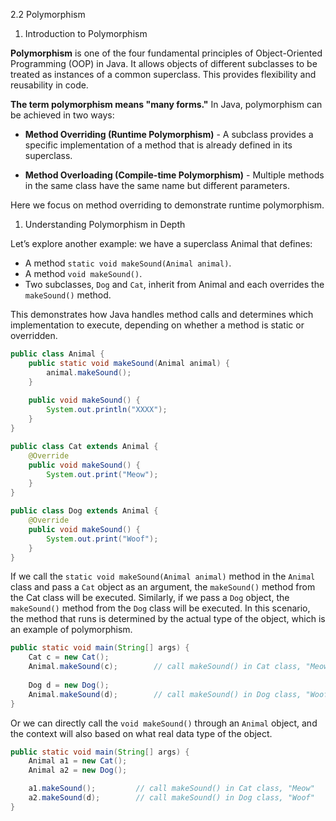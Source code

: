2.2 Polymorphism

1. Introduction to Polymorphism

**Polymorphism** is one of the four fundamental principles of Object-Oriented Programming (OOP) in Java. It allows objects of different subclasses to be treated as instances of a common superclass. This provides flexibility and reusability in code.

**The term polymorphism means "many forms."** In Java, polymorphism can be achieved in two ways:

* **Method Overriding (Runtime Polymorphism)** - A subclass provides a specific implementation of a method that is already defined in its superclass.

* **Method Overloading (Compile-time Polymorphism)** - Multiple methods in the same class have the same name but different parameters.

Here we focus on method overriding to demonstrate runtime polymorphism.

1. Understanding Polymorphism in Depth

Let’s explore another example: we have a superclass Animal that defines:
* A method `static void makeSound(Animal animal)`.
* A method `void makeSound()`. 
* Two subclasses, `Dog` and `Cat`, inherit from Animal and each overrides the `makeSound()` method.

This demonstrates how Java handles method calls and determines which implementation to execute, depending on whether a method is static or overridden.

```java
public class Animal {
    public static void makeSound(Animal animal) {
        animal.makeSound();
    }
    
    public void makeSound() {
        System.out.println("XXXX");
    }
}
```

```java
public class Cat extends Animal {
    @Override
    public void makeSound() {
        System.out.print("Meow");
    }
}
```

```java
public class Dog extends Animal {
    @Override
    public void makeSound() {
        System.out.print("Woof");
    }
}
```

If we call the `static void makeSound(Animal animal)` method in the `Animal` class and pass a `Cat` object as an argument, the `makeSound()` method from the Cat class will be executed. Similarly, if we pass a `Dog` object, the `makeSound()` method from the `Dog` class will be executed. In this scenario, the method that runs is determined by the actual type of the object, which is an example of polymorphism.

```java
public static void main(String[] args) {
    Cat c = new Cat();
    Animal.makeSound(c);		// call makeSound() in Cat class, "Meow"
    
    Dog d = new Dog();
    Animal.makeSound(d);		// call makeSound() in Dog class, "Woof"
}
```

Or we can directly call the `void makeSound()` through an `Animal` object, and the context will also based on what real data type of the object.

``` java
public static void main(String[] args) {
    Animal a1 = new Cat();
    Animal a2 = new Dog();

    a1.makeSound();         // call makeSound() in Cat class, "Meow"
    a2.makeSound(d);		// call makeSound() in Dog class, "Woof"
}
